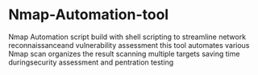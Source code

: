 # Nmap-Automation-tool
Nmap Automation  script build with shell scripting to streamline network reconnaissanceand vulnerability assessment this tool automates various Nmap scan organizes the result scanning multiple targets saving time duringsecurity assessment and pentration testing

